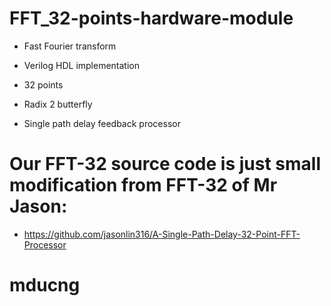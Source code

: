 # FFT_32-points-hardware-module

* Fast Fourier transform

* Verilog HDL implementation

* 32 points

* Radix 2 butterfly

* Single path delay feedback processor

# Our FFT-32 source code is just small modification from FFT-32 of Mr Jason:

* https://github.com/jasonlin316/A-Single-Path-Delay-32-Point-FFT-Processor

# mducng
